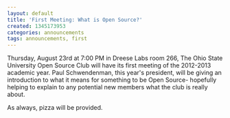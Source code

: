```yaml
---
layout: default
title: 'First Meeting: What is Open Source?'
created: 1345173953
categories: announcements
tags: announcements, first
---
```

Thursday, August 23rd at 7:00 PM in Dreese Labs room 266, The Ohio State University Open Source Club will have its first meeting of the 2012-2013 academic year. Paul Schwendenman, this year's president, will be giving an introduction to what it means for something to be Open Source- hopefully helping to explain to any potential new members what the club is really about.

As always, pizza will be provided.
